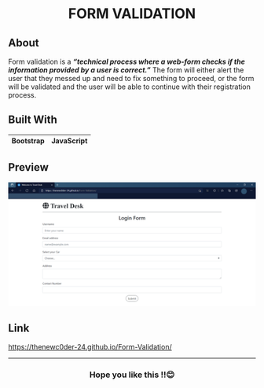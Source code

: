 <h1 align="center">FORM VALIDATION</h1>

## About 
Form validation is a ***“technical process where a web-form checks if the information provided by a user is correct.”*** The form will either alert the user that they messed up and need to fix something to proceed, or the form will be validated and the user will be able to continue with their registration process.

## Built With
|Bootstrap |JavaScript |
|--- |--- |

## Preview
![image](https://github.com/TheNewC0der-24/Form-Validation/blob/master/Preview.png "Preview")

## Link 
https://thenewc0der-24.github.io/Form-Validation/
***
<h3 align="center">Hope you like this !!😊</h3>
